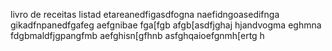 
livro de receitas
 listad etareanedfigasdfogna
naefidngoasedifnga
gikadfnpanedfgafeg
aefgnibae
fga[fgb
afgb[asdfjghaj
hjandvogma
eghmna
fdgbmaldfjgpangfmb
aefghisn[gfhnb
asfghqaioefgnmh[ertg
h